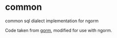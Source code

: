 # common
common sql dialect implementation for ngorm

Code taken from [gorm](https://github.com/jinzhu/gorm), modified for use with
ngorm.
